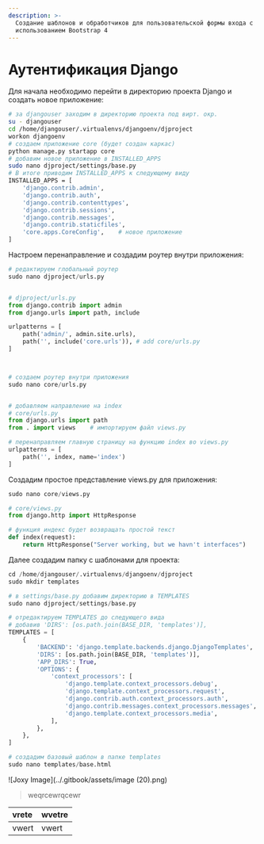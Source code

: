```yaml
---
description: >-
  Создание шаблонов и обработчиков для пользовательской формы входа с
  использованием Bootstrap 4
---
```


# Аутентификация Django

Для начала необходимо перейти в директорию проекта Django и создать новое приложение:

```bash
# за djangouser заходим в директорию проекта под вирт. окр.
su - djangouser
cd /home/djangouser/.virtualenvs/djangoenv/djproject
workon djangoenv
# создаем приложение core (будет создан каркас)
python manage.py startapp core
# добавим новое приложение в INSTALLED_APPS
sudo nano djproject/settings/base.py
# В итоге приводим INSTALLED_APPS к следующему виду
INSTALLED_APPS = [
    'django.contrib.admin',
    'django.contrib.auth',
    'django.contrib.contenttypes',
    'django.contrib.sessions',
    'django.contrib.messages',
    'django.contrib.staticfiles',
    'core.apps.CoreConfig',    # новое приложение
]
```

Настроем перенаправление и создадим роутер внутри приложения:

```python
# редактируем глобальный роутер 
sudo nano djproject/urls.py


# djproject/urls.py
from django.contrib import admin
from django.urls import path, include

urlpatterns = [
    path('admin/', admin.site.urls),
    path('', include('core.urls')), # add core/urls.py
]



# создаем роутер внутри приложения
sudo nano core/urls.py


# добавляем направление на index
# core/urls.py
from django.urls import path
from . import views    # импортируем файл views.py

# перенаправляем главную страницу на функцию index во views.py
urlpatterns = [
    path('', index, name='index') 
]
```

Создадим простое представление views.py для приложения:

```python
sudo nano core/views.py

# core/views.py
from django.http import HttpResponse

# функция индекс будет возвращать простой текст
def index(request):
    return HttpResponse("Server working, but we havn't interfaces")
```

Далее создадим папку с шаблонами для проекта:

```python
cd /home/djangouser/.virtualenvs/djangoenv/djproject
sudo mkdir templates

# в settings/base.py добавим директорию в TEMPLATES
sudo nano djproject/settings/base.py

# отредактируем TEMPLATES до следующего вида
# добавив 'DIRS': [os.path.join(BASE_DIR, 'templates')],
TEMPLATES = [
    {
        'BACKEND': 'django.template.backends.django.DjangoTemplates',
        'DIRS': [os.path.join(BASE_DIR, 'templates')],
        'APP_DIRS': True,
        'OPTIONS': {
            'context_processors': [
                'django.template.context_processors.debug',
                'django.template.context_processors.request',
                'django.contrib.auth.context_processors.auth',
                'django.contrib.messages.context_processors.messages',
                'django.template.context_processors.media',
            ],
        },
    },
]

# создадим базовый шаблон в папке templates
sudo nano templates/base.html
```



![Joxy Image](../.gitbook/assets/image (20).png)

> weqrcewrqcewr

| vrete | wvetre |
| :--- | :--- |
| vwert | vwert |

